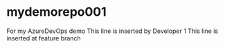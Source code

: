 # mydemorepo001
For my AzureDevOps demo
This line is inserted by Developer 1
This line is inserted at feature branch

